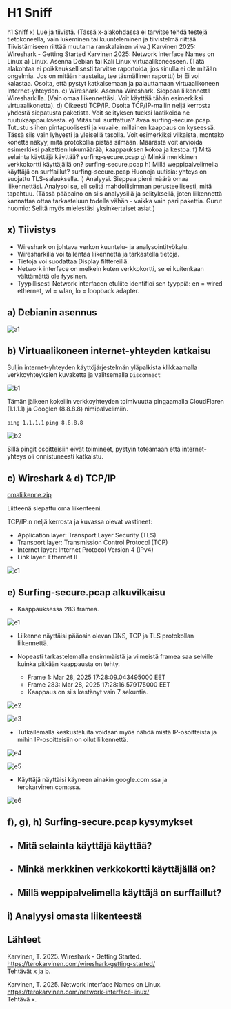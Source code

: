# H1 Sniff

h1 Sniff
x) Lue ja tiivistä. (Tässä x-alakohdassa ei tarvitse tehdä testejä tietokoneella, vain lukeminen tai kuunteleminen ja tiivistelmä riittää. Tiivistämiseen riittää muutama ranskalainen viiva.)
Karvinen 2025: Wireshark - Getting Started
Karvinen 2025: Network Interface Names on Linux
a) Linux. Asenna Debian tai Kali Linux virtuaalikoneeseen. (Tätä alakohtaa ei poikkeuksellisesti tarvitse raportoida, jos sinulla ei ole mitään ongelmia. Jos on mitään haasteita, tee täsmällinen raportti)
b) Ei voi kalastaa. Osoita, että pystyt katkaisemaan ja palauttamaan virtuaalikoneen Internet-yhteyden.
c) Wireshark. Asenna Wireshark. Sieppaa liikennettä Wiresharkilla. (Vain omaa liikennettäsi. Voit käyttää tähän esimerkiksi virtuaalikonetta).
d) Oikeesti TCP/IP. Osoita TCP/IP-mallin neljä kerrosta yhdestä siepatusta paketista. Voit selityksen tueksi laatikoida ne ruutukaappauksesta.
e) Mitäs tuli surffattua? Avaa surfing-secure.pcap. Tutustu siihen pintapuolisesti ja kuvaile, millainen kaappaus on kyseessä. Tässä siis vain lyhyesti ja yleisellä tasolla. Voit esimerkiksi vilkaista, montako konetta näkyy, mitä protokollia pistää silmään. Määrästä voit arvioida esimerkiksi pakettien lukumäärää, kaappauksen kokoa ja kestoa.
f) Mitä selainta käyttäjä käyttää? surfing-secure.pcap
g) Minkä merkkinen verkkokortti käyttäjällä on? surfing-secure.pcap
h) Millä weppipalvelimella käyttäjä on surffaillut? surfing-secure.pcap
Huonoja uutisia: yhteys on suojattu TLS-salauksella.
i) Analyysi. Sieppaa pieni määrä omaa liikennettäsi. Analysoi se, eli selitä mahdollisimman perusteellisesti, mitä tapahtuu. (Tässä pääpaino on siis analyysillä ja selityksellä, joten liikennettä kannattaa ottaa tarkasteluun todella vähän - vaikka vain pari pakettia. Gurut huomio: Selitä myös mielestäsi yksinkertaiset asiat.)

## x) Tiivistys

- Wireshark on johtava verkon kuuntelu- ja analysointityökalu. 
- Wiresharkilla voi tallentaa liikennettä ja tarkastella tietoja.
- Tietoja voi suodattaa Display filttereillä.
- Network interface on melkein kuten verkkokortti, se ei kuitenkaan välttämättä ole fyysinen.
- Tyypillisesti Network interfacen etuliite identifioi sen tyyppiä: en = wired ethernet, wl = wlan, lo = loopback adapter.

## a) Debianin asennus

![a1](https://github.com/user-attachments/assets/762076dd-1a69-4bb3-b86e-201325c399a9)

## b) Virtuaalikoneen internet-yhteyden katkaisu

Suljin internet-yhteyden käyttöjärjestelmän yläpalkista klikkaamalla verkkoyhteyksien kuvaketta ja valitsemalla ```Disconnect```

![b1](https://github.com/user-attachments/assets/19ddc58e-47eb-436d-ac4a-c97b35756bbe)

Tämän jälkeen kokeilin verkkoyhteyden toimivuutta pingaamalla CloudFlaren (1.1.1.1) ja Googlen (8.8.8.8) nimipalvelimiin. 

```ping 1.1.1.1```
```ping 8.8.8.8```

![b2](https://github.com/user-attachments/assets/b2290d1e-37b1-4fce-8fed-a6c860f2c0a0)

Sillä pingit osoitteisiin eivät toimineet, pystyin toteamaan että internet-yhteys oli onnistuneesti katkaistu. 

## c) Wireshark & d) TCP/IP

[omaliikenne.zip](https://github.com/user-attachments/files/19515728/omaliikenne.zip)

Liitteenä siepattu oma liikenteeni. 

TCP/IP:n neljä kerrosta ja kuvassa olevat vastineet: 
- Application layer: Transport Layer Security (TLS)
- Transport layer: Transmission Control Protocol (TCP)
- Internet layer: Internet Protocol Version 4 (IPv4)
- Link layer: Ethernet II

![c1](https://github.com/user-attachments/assets/a59bf1c1-b5a6-4515-9363-876ce315cda4)

## e) Surfing-secure.pcap alkuvilkaisu

- Kaappauksessa 283 framea. 

![e1](https://github.com/user-attachments/assets/90ac8f6b-db49-4a4b-97c8-654bd8544140)

- Liikenne näyttäisi pääosin olevan DNS, TCP ja TLS protokollan liikennettä. 

- Nopeasti tarkastelemalla ensimmäistä ja viimeistä framea saa selville kuinka pitkään kaappausta on tehty. 
   - Frame 1: Mar 28, 2025 17:28:09.043495000 EET
   - Frame 283: Mar 28, 2025 17:28:16.579175000 EET
   - Kaappaus on siis kestänyt vain 7 sekuntia. 

![e2](https://github.com/user-attachments/assets/f456dd54-f2a1-4ba1-bf55-fa6d57e66313)

![e3](https://github.com/user-attachments/assets/1010d3c7-c964-4ecb-b204-4b9b585138bf)

- Tutkailemalla keskusteluita voidaan myös nähdä mistä IP-osoitteista ja mihin IP-osoitteisiin on ollut liikennettä.  

![e4](https://github.com/user-attachments/assets/438ce58a-4714-4130-94e1-8e9072232117)

![e5](https://github.com/user-attachments/assets/4fd705d0-b0c2-459a-a8c5-bdb88581c441)

- Käyttäjä näyttäisi käyneen ainakin google.com:ssa ja terokarvinen.com:ssa.

![e6](https://github.com/user-attachments/assets/cbc6a7b8-bd93-415f-ace6-98327a7ae9ff)


## f), g), h) Surfing-secure.pcap kysymykset

- Mitä selainta käyttäjä käyttää?
   - 

- Minkä merkkinen verkkokortti käyttäjällä on?
   - 

- Millä weppipalvelimella käyttäjä on surffaillut?
   - 

## i) Analyysi omasta liikenteestä


## Lähteet
Karvinen, T. 2025. Wireshark - Getting Started.    
https://terokarvinen.com/wireshark-getting-started/    
Tehtävät x ja b.    

Karvinen, T. 2025. Network Interface Names on Linux.    
https://terokarvinen.com/network-interface-linux/    
Tehtävä x.    
